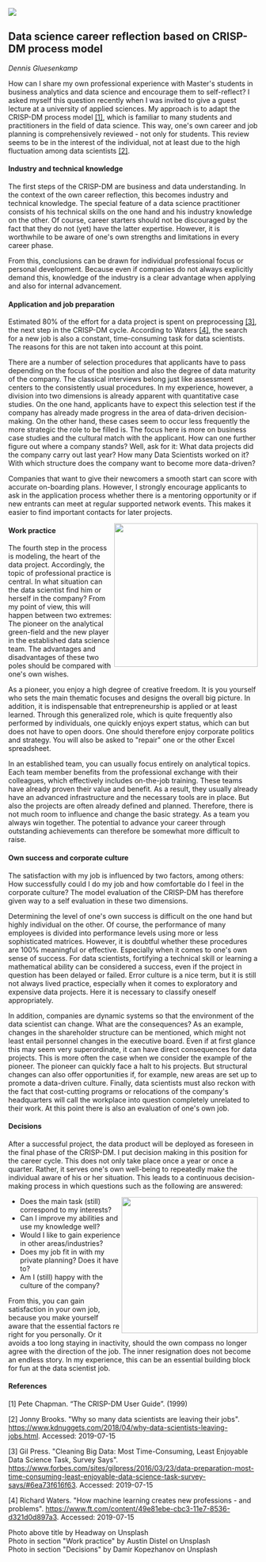 ![](/IMG/title.png)
## Data science career reflection based on CRISP-DM process model
*Dennis Gluesenkamp*

How can I share my own professional experience with Master's students in business analytics and data science and encourage them to self-reflect? I asked myself this question recently when I was invited to give a guest lecture at a university of applied sciences. My approach is to adapt the CRISP-DM process model [[1]](#ref1), which is familiar to many students and practitioners in the field of data science. This way, one's own career and job planning is comprehensively reviewed - not only for students. This review seems to be in the interest of the individual, not at least due to the high fluctuation among data scientists [[2]](#ref2).

#### Industry and technical knowledge

The first steps of the CRISP-DM are business and data understanding. In the context of the own career reflection, this becomes industry and technical knowledge. The special feature of a data science practitioner consists of his technical skills on the one hand and his industry knowledge on the other. Of course, career starters should not be discouraged by the fact that they do not (yet) have the latter expertise. However, it is worthwhile to be aware of one's own strengths and limitations in every career phase.

From this, conclusions can be drawn for individual professional focus or personal development. Because even if companies do not always explicitly demand this, knowledge of the industry is a clear advantage when applying and also for internal advancement.

#### Application and job preparation
Estimated 80% of the effort for a data project is spent on preprocessing [[3]](#ref3), the next step in the CRISP-DM cycle. According to Waters [[4]](#ref4), the search for a new job is also a constant, time-consuming task for data scientists. The reasons for this are not taken into account at this point.

There are a number of selection procedures that applicants have to pass depending on the focus of the position and also the degree of data maturity of the company. The classical interviews belong just like assessment centers to the consistently usual procedures. In my experience, however, a division into two dimensions is already apparent with quantitative case studies. On the one hand, applicants have to expect this selection test if the company has already made progress in the area of data-driven decision-making. On the other hand, these cases seem to occur less frequently the more strategic the role to be filled is. The focus here is more on business case studies and the cultural match with the applicant. How can one further figure out where a company stands? Well, ask for it: What data projects did the company carry out last year? How many Data Scientists worked on it? With which structure does the company want to become more data-driven?

Companies that want to give their newcomers a smooth start can score with accurate on-boarding plans. However, I strongly encourage applicants to ask in the application process whether there is a mentoring opportunity or if new entrants can meet at regular supported network events. This makes it easier to find important contacts for later projects.

<img align="right" width=290 src="IMG/workpractice.png">

#### Work practice
The fourth step in the process is modeling, the heart of the data project. Accordingly, the topic of professional practice is central. In what situation can the data scientist find him or herself in the company? From my point of view, this will happen between two extremes: The pioneer on the analytical green-field and the new player in the established data science team. The advantages and disadvantages of these two poles should be compared with one's own wishes.

As a pioneer, you enjoy a high degree of creative freedom. It is you yourself who sets the main thematic focuses and designs the overall big picture. In addition, it is indispensable that entrepreneurship is applied or at least learned. Through this generalized role, which is quite frequently also performed by individuals, one quickly enjoys expert status, which can but does not have to open doors. One should therefore enjoy corporate politics and strategy. You will also be asked to "repair" one or the other Excel spreadsheet.

In an established team, you can usually focus entirely on analytical topics. Each team member benefits from the professional exchange with their colleagues, which effectively includes on-the-job training. These teams have already proven their value and benefit. As a result, they usually already have an advanced infrastructure and the necessary tools are in place. But also the projects are often already defined and planned. Therefore, there is not much room to influence and change the basic strategy. As a team you always win together. The potential to advance your career through outstanding achievements can therefore be somewhat more difficult to raise.

#### Own success and corporate culture

The satisfaction with my job is influenced by two factors, among others: How successfully could I do my job and how comfortable do I feel in the corporate culture? The model evaluation of the CRISP-DM has therefore given way to a self evaluation in these two dimensions.

Determining the level of one's own success is difficult on the one hand but highly individual on the other. Of course, the performance of many employees is divided into performance levels using more or less sophisticated matrices. However, it is doubtful whether these procedures are 100% meaningful or effective. Especially when it comes to one's own sense of success. For data scientists, fortifying a technical skill or learning a mathematical ability can be considered a success, even if the project in question has been delayed or failed. Error culture is a nice term, but it is still not always lived practice, especially when it comes to exploratory and expensive data projects. Here it is necessary to classify oneself appropriately.

In addition, companies are dynamic systems so that the environment of the data scientist can change. What are the consequences? As an example, changes in the shareholder structure can be mentioned, which might not least entail personnel changes in the executive board. Even if at first glance this may seem very superordinate, it can have direct consequences for data projects. This is more often the case when we consider the example of the pioneer. The pioneer can quickly face a halt to his projects. But structural changes can also offer opportunities if, for example, new areas are set up to promote a data-driven culture. Finally, data scientists must also reckon with the fact that cost-cutting programs or relocations of the company's headquarters will call the workplace into question completely unrelated to their work. At this point there is also an evaluation of one's own job.

#### Decisions

After a successful project, the data product will be deployed as foreseen in the final phase of the CRISP-DM. I put decision making in this position for the career cycle. This does not only take place once a year or once a quarter. Rather, it serves one's own well-being to repeatedly make the individual aware of his or her situation. This leads to a continuous decision-making process in which questions such as the following are answered:

<img align="right" width=275 src="IMG/decisions.png">

* Does the main task (still) correspond to my interests?
* Can I improve my abilities and use my knowledge well?
* Would I like to gain experience in other areas/industries?
* Does my job fit in with my private planning? Does it have to?
* Am I (still) happy with the culture of the company?

From this, you can gain satisfaction in your own job, because you make yourself aware that the essential factors re right for you personally. Or it avoids a too long staying in inactivity, should the own compass no longer agree with the direction of the job. The inner resignation does not become an endless story. In my experience, this can be an essential building block for fun at the data scientist job.

#### References

<a id="ref1"></a>[1] Pete Chapman. “The CRISP-DM User Guide”. (1999)

<a id="ref2"></a>[2] Jonny Brooks. "Why so many data scientists are leaving their jobs". https://www.kdnuggets.com/2018/04/why-data-scientists-leaving-jobs.html. Accessed: 2019-07-15

<a id="ref3"></a>[3] Gil Press. "Cleaning Big Data: Most Time-Consuming, Least Enjoyable Data Science Task, Survey Says". https://www.forbes.com/sites/gilpress/2016/03/23/data-preparation-most-time-consuming-least-enjoyable-data-science-task-survey-says/#6ea73f616f63. Accessed: 2019-07-15

<a id="ref4"></a>[4] Richard Waters. "How machine learning creates new professions - and problems". https://www.ft.com/content/49e81ebe-cbc3-11e7-8536-d321d0d897a3. Accessed: 2019-07-15

Photo above title by Headway on Unsplash<br/>
Photo in section "Work practice" by Austin Distel on Unsplash<br/>
Photo in section "Decisions" by Damir Kopezhanov on Unsplash
